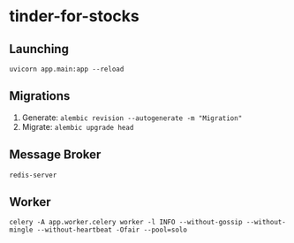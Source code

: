 # tinder-for-stocks

## Launching
`uvicorn app.main:app --reload`

## Migrations
1. Generate: `alembic revision --autogenerate -m "Migration"`
2. Migrate: `alembic upgrade head`

## Message Broker
`redis-server`

## Worker
`celery -A app.worker.celery worker -l INFO --without-gossip --without-mingle --without-heartbeat -Ofair --pool=solo`